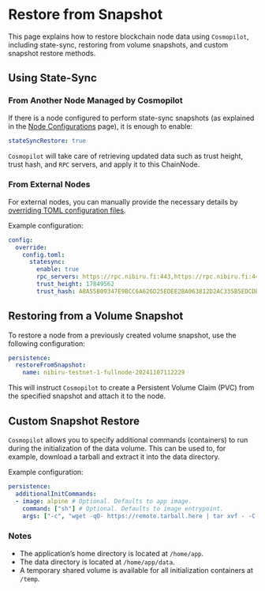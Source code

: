 # Restore from Snapshot

This page explains how to restore blockchain node data using `Cosmopilot`, including state-sync, restoring from volume snapshots, and custom snapshot restore methods.

## Using State-Sync

### From Another Node Managed by Cosmopilot

If there is a node configured to perform state-sync snapshots (as explained in the [Node Configurations](04-node-config#enabling-state-sync-snapshots) page), it is enough to enable:

```yaml
stateSyncRestore: true
```

`Cosmopilot` will take care of retrieving updated data such as trust height, trust hash, and `RPC` servers, and apply it to this ChainNode.

### From External Nodes

For external nodes, you can manually provide the necessary details by [overriding TOML configuration files](04-node-config#overriding-toml-config-files).

Example configuration:

```yaml
config:
  override:
    config.toml:
      statesync:
        enable: true
        rpc_servers: https://rpc.nibiru.fi:443,https://rpc.nibiru.fi:443
        trust_height: 17849562
        trust_hash: A8A55B09347E9BCC6A626D25EDEE2BA063812D2AC335B5EDCDB400239AD8CFE0
```

## Restoring from a Volume Snapshot

To restore a node from a previously created volume snapshot, use the following configuration:

```yaml
persistence:
  restoreFromSnapshot:
    name: nibiru-testnet-1-fullnode-20241107112229
```

This will instruct `Cosmopilot` to create a Persistent Volume Claim (PVC) from the specified snapshot and attach it to the node.

## Custom Snapshot Restore

`Cosmopilot` allows you to specify additional commands (containers) to run during the initialization of the data volume. This can be used to, for example, download a tarball and extract it into the data directory.

Example configuration:

```yaml
persistence:
  additionalInitCommands:
  - image: alpine # Optional. Defaults to app image.
    command: ["sh"] # Optional. Defaults to image entrypoint.
    args: ["-c", "wget -qO- https://remote.tarball.here | tar xvf - -C /home/app/data"]
```

### Notes
- The application’s home directory is located at `/home/app`.
- The data directory is located at `/home/app/data`.
- A temporary shared volume is available for all initialization containers at `/temp`.
